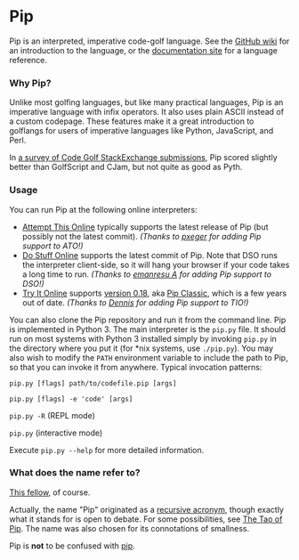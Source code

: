 # Pip

Pip is an interpreted, imperative code-golf language. See the [GitHub wiki](https://github.com/dloscutoff/pip/wiki) for an introduction to the language, or the [documentation site](https://dloscutoff.github.io/pipdoc/) for a language reference.

### Why Pip?

Unlike most golfing languages, but like many practical languages, Pip is an imperative language with infix operators. It also uses plain ASCII instead of a custom codepage. These features make it a great introduction to golflangs for users of imperative languages like Python, JavaScript, and Perl.

In [a survey of Code Golf StackExchange submissions](https://codegolf.meta.stackexchange.com/a/8891/16766), Pip scored slightly better than GolfScript and CJam, but not quite as good as Pyth.

### Usage

You can run Pip at the following online interpreters:

- [Attempt This Online](https://ato.pxeger.com/run?1=m724ILNgwYKlpSVpuhaL072yISyowOZoJY_UnJx8JR0FpfD8opwURaVYqBQA) typically supports the latest release of Pip (but possibly not the latest commit). *(Thanks to [pxeger](https://github.com/pxeger) for adding Pip support to ATO!)*
- [Do Stuff Online](https://dso.surge.sh/#@WyJwaXAiLG51bGwsImdKayIsIiIsIiIsIkhlbGxvIFdvcmxkISJd) supports the latest commit of Pip. Note that DSO runs the interpreter client-side, so it will hang your browser if your code takes a long time to run. *(Thanks to [emanresu A](https://github.com/chunkybanana) for adding Pip support to DSO!)*
- [Try It Online](https://tio.run/##K8gs@P8/3Sv7////Hqk5Ofn/w/OLclIUAQ) supports [version 0.18](https://github.com/dloscutoff/pip/releases/tag/v0.18), aka [Pip Classic](https://dloscutoff.github.io/pipdoc/pip-classic), which is a few years out of date. *(Thanks to [Dennis](https://github.com/DennisMitchell) for adding Pip support to TIO!)*

You can also clone the Pip repository and run it from the command line. Pip is implemented in Python 3. The main interpreter is the `pip.py` file. It should run on most systems with Python 3 installed simply by invoking `pip.py` in the directory where you put it (for &ast;nix systems, use `./pip.py`). You may also wish to modify the `PATH` environment variable to include the path to Pip, so that you can invoke it from anywhere. Typical invocation patterns:

`pip.py [flags] path/to/codefile.pip [args]`

`pip.py [flags] -e 'code' [args]`

`pip.py -R` (REPL mode)

`pip.py` (interactive mode)

Execute `pip.py --help` for more detailed information.

### What does the name refer to?

[This fellow](http://en.wikipedia.org/wiki/Pip_(Great_Expectations)), of course.

Actually, the name "Pip" originated as a [recursive acronym](http://en.wikipedia.org/wiki/Recursive_acronym), though exactly what it stands for is open to debate. For some possibilities, see [The Tao of Pip](https://github.com/dloscutoff/pip/blob/master/Tao%20of%20Pip.txt). The name was also chosen for its connotations of smallness.

Pip is **not** to be confused with [pip](http://en.wikipedia.org/wiki/Pip_(package_manager)).
